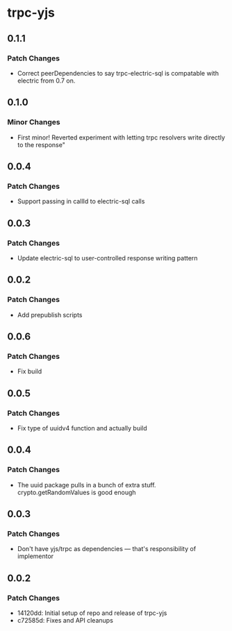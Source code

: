 # trpc-yjs

## 0.1.1

### Patch Changes

- Correct peerDependencies to say trpc-electric-sql is compatable with electric from 0.7 on.

## 0.1.0

### Minor Changes

- First minor! Reverted experiment with letting trpc resolvers write directly to the response"

## 0.0.4

### Patch Changes

- Support passing in callId to electric-sql calls

## 0.0.3

### Patch Changes

- Update electric-sql to user-controlled response writing pattern

## 0.0.2

### Patch Changes

- Add prepublish scripts

## 0.0.6

### Patch Changes

- Fix build

## 0.0.5

### Patch Changes

- Fix type of uuidv4 function and actually build

## 0.0.4

### Patch Changes

- The uuid package pulls in a bunch of extra stuff. crypto.getRandomValues is good enough

## 0.0.3

### Patch Changes

- Don't have yjs/trpc as dependencies — that's responsibility of implementor

## 0.0.2

### Patch Changes

- 14120dd: Initial setup of repo and release of trpc-yjs
- c72585d: Fixes and API cleanups
